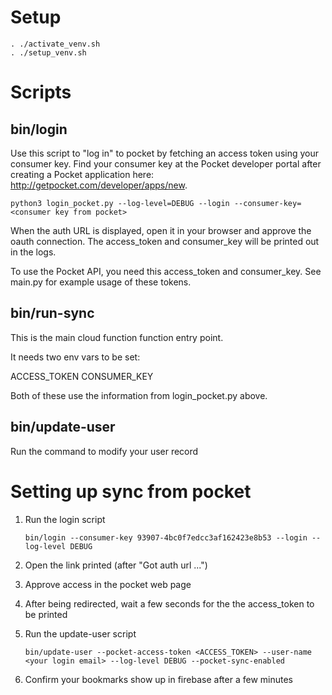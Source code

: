 # Setup

    . ./activate_venv.sh
    . ./setup_venv.sh

# Scripts

## bin/login

Use this script to "log in" to pocket by fetching an access token using your
consumer key. Find your consumer key at the Pocket developer portal after
creating a Pocket application here: http://getpocket.com/developer/apps/new.

    python3 login_pocket.py --log-level=DEBUG --login --consumer-key=<consumer key from pocket>

When the auth URL is displayed, open it in your browser and approve the oauth
connection. The access_token and consumer_key will be printed out in the
logs.

To use the Pocket API, you need this access_token and consumer_key. See
main.py for example usage of these tokens.

## bin/run-sync

This is the main cloud function function entry point.

It needs two env vars to be set:

ACCESS_TOKEN
CONSUMER_KEY

Both of these use the information from login_pocket.py above.

## bin/update-user

Run the command to modify your user record

# Setting up sync from pocket

1.  Run the login script

        bin/login --consumer-key 93907-4bc0f7edcc3af162423e8b53 --login --log-level DEBUG

2.  Open the link printed (after "Got auth url ...")

3.  Approve access in the pocket web page

4.  After being redirected, wait a few seconds for the the access_token to be printed

5.  Run the update-user script

        bin/update-user --pocket-access-token <ACCESS_TOKEN> --user-name <your login email> --log-level DEBUG --pocket-sync-enabled

6.  Confirm your bookmarks show up in firebase after a few minutes
